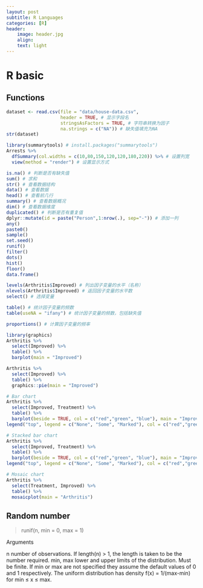 ```yaml
---
layout: post
subtitle: R Languages
categories: [R]
header:
    image: header.jpg
    align:
    text: light
---
```


# R basic

## Functions

``` R
dataset <- read.csv(file = "data/house-data.csv", 
                    header = TRUE, # 显示字段名
                    stringsAsFactors = TRUE, # 字符串转换为因子
                    na.strings = c("NA")) # 缺失值填充为NA
str(dataset)

library(summarytools) # install.packages("summarytools")
Arrests %>% 
  dfSummary(col.widths = c(10,80,150,120,120,180,220)) %>% # 设置列宽
  view(method = "render") # 设置显示方式

```

```R
is.na() # 判断是否有缺失值
sum() # 求和
str() # 查看数据结构
data() # 查看数据
head() # 查看前几行
summary() # 查看数据概况
dim() # 查看数据维度
duplicated() # 判断是否有重复值
dplyr::mutate(id = paste("Person",1:nrow(.), sep="-")) # 添加一列
any()
paste0()
sample()
set.seed()
runif()
filter()
dots()
hist()
floor()
data.frame()

levels(Arthritis$Improved) # 列出因子变量的水平（名称）
nlevels(Arthritis$Improved) # 返回因子变量的水平数
select() # 选择变量

table() # 统计因子变量的频数
table(useNA = "ifany") # 统计因子变量的频数，包括缺失值

proportions() # 计算因子变量的频率

library(graphics)
Arthritis %>% 
  select(Improved) %>% 
  table() %>% 
  barplot(main = "Improved")

Arthritis %>% 
  select(Improved) %>% 
  table() %>% 
  graphics::pie(main = "Improved")

# Bar chart
Arthritis %>% 
  select(Improved, Treatment) %>% 
  table() %>% 
  barplot(beside = TRUE, col = c("red","green", "blue"), main = "Improved")
legend("top", legend = c("None", "Some", "Marked"), col = c("red","green", "blue"), pch=15)

# Stacked bar chart
Arthritis %>% 
  select(Improved, Treatment) %>% 
  table() %>% 
  barplot(beside = TRUE, col = c("red","green", "blue"), main = "Improved")
legend("top", legend = c("None", "Some", "Marked"), col = c("red","green", "blue"), pch=15)

# Mosaic chart
Arthritis %>% 
  select(Treatment, Improved) %>% 
  table() %>% 
  mosaicplot(main = "Arthritis")
```

## Random number

> runif(n, min = 0, max = 1)

Arguments

n number of observations. If length(n) > 1, the length is taken to be the number required.
min, max lower and upper limits of the distribution. Must be finite.
If min or max are not specified they assume the default values of 0 and 1 respectively. The uniform distribution has density f(x) = 1/(max-min) for min ≤ x ≤ max.
